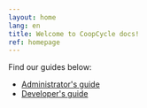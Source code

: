 ```yaml
---
layout: home
lang: en
title: Welcome to CoopCycle docs!
ref: homepage
---
```


Find our guides below:
- [Administrator's guide](/en/admin)
- [Developer's guide](/en/developer)
